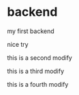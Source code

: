 # backend
my first backend

nice try

this is a second modify

this is a third modify

this is a fourth modify
